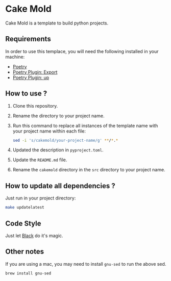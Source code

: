 # Cake Mold

Cake Mold is a template to build python projects.

## Requirements

In order to use this templace, you will need the following installed in your
machine:

- [Poetry](https://python-poetry.org)
- [Poetry Plugin: Export](https://github.com/python-poetry/poetry-plugin-export)
- [Poetry Plugin: up](https://github.com/MousaZeidBaker/poetry-plugin-up)

## How to use ?

1. Clone this repository.
2. Rename the directory to your project name.
3. Run this command to replace all instances of the template name with your
   project name within each file:

   ```bash
   sed -i 's/cakemold/your-project-name/g' **/*.*
   ```

4. Updated the description in `pyproject.toml`.
5. Update the `README.md` file.
6. Rename the `cakemold` directory in the `src` directory to your project name.

## How to update all dependencies ?

Just run in your project directory:

```bash
make updatelatest
```

## Code Style

Just let [Black](https://github.com/psf/black) do it's magic.

## Other notes

If you are using a mac, you may need to install `gnu-sed` to run the above sed.

```bash
brew install gnu-sed
```
